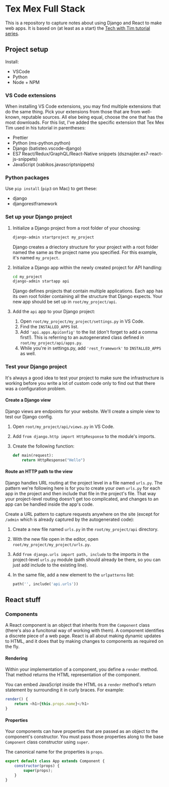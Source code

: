 # Tex Mex Full Stack #

This is a repository to capture notes about using Django and React to make web apps.
It is based on (at least as a start) the
[Tech with Tim tutorial series](https://www.youtube.com/watch?v=JD-age0BPVo&list=PLzMcBGfZo4-kCLWnGmK0jUBmGLaJxvi4j).

## Project setup ##

Install:

-   VSCode
-   Python
-   Node + NPM

### VS Code extensions ###

When installing VS Code extensions, you may find multiple extensions that do the same thing.
Pick your extensions from those that are from well-known, reputable sources. All else being equal,
choose the one that has the most downloads. For this list, I've added the specific extension that
Tex Mex Tim used in his tutorial in parentheses:

-   Prettier
-   Python (ms-python.python)
-   Django (batisteo.vscode-django)
-   ES7 React/Redux/GraphQL/React-Native snippets (dsznajder.es7-react-js-snippets)
-   JavaScript (xabikos.javascriptsnippets)

### Python packages ###

Use `pip install` (`pip3` on Mac) to get these:

-   django
-   djangorestframework

### Set up your Django project ###

1.  Initialize a Django project from a root folder of your choosing:
    
    ```bash
    django-admin startproject my_project
    ```
    
    Django creates a driectory structure for your project with a root folder named
    the same as the project name you specified. For this example, it's named 
    `my_project`.
    
2.  Initialize a Django app within the newly created project for API handling:

    ```bash
    cd my_project
    django-admin startapp api
    ```
    
    Django defines projects that contain multiple applications. Each app has its own
    root folder containing all the structure that Django expects. Your new app should
    be set up in `root/my_project/api`.
    
3.  Add the `api` app to your Django project:

    1.  Open `root/my_project/my_project/settings.py` in VS Code.
    2.  Find the `INSTALLED_APPS` list.
    3.  Add `'api.apps.ApiConfig'` to the list (don't forget to add a comma first!).
        This is referring to an autogenerated class defined in `root/my_project/api/apps.py`.
    4.  While you're in settings.py, add `'rest_framework'` to `INSTALLED_APPS` as well.

### Test your Django project ###

It's always a good idea to test your project to make sure the infrastructure is working
before you write a lot of custom code only to find out that there was a configuration problem.

#### Create a Django view ####

Django views are endpoints for your website. We'll create a simple view to test our Django config.

1.  Open `root/my_project/api/views.py` in VS Code.
2.  Add `from django.http import HttpResponse` to the module's imports.
3.  Create the following function:

    ```python
    def main(request):
        return HttpResponse("Hello")
    ```
#### Route an HTTP path to the view ####

Django handles URL routing at the project level in a file named `urls.py`. The pattern we're
following here is for you to create your own `urls.py` for each app in the project and then
include that file in the project's file. That way your project-level routing doesn't get too
complicated, and changes to an app can be handled inside the app's code.

Create a URL pattern to capture requests anywhere on the site (except for `/admin` which is
already captured by the autogenerated code):

1.  Create a new file named `urls.py` in the `root/my_project/api` directory.
2.  With the new file open in the editor, open `root/my_project/my_project/urls.py`.
3.  Add `from django.urls import path, include` to the imports in the project-level `urls.py`
    module (path should already be there, so you can just add include to the existing line).
4.  In the same file, add a new element to the `urlpatterns` list:

    ```python
    path('', include('api.urls'))
    ```




    


## React stuff ##

### Components ###

A React component is an object that inherits from the `Component` class (there's also a funcitonal
way of working with them). A component identifies a discrete piece of a web page. React is all
about making dynamic updates to HTML, and it does that by making changes to components as required
on the fly.

#### Rendering ####

Within your implementation of a component, you define a `render` method. That method returns the 
HTML representation of the component.

You can embed JavaScript inside the HTML os a `render` method's return statement by surrounding
it in curly braces. For example:

```javascript
render() {
    return <h1>{this.props.name}</h1>
}
```

#### Properties ####

Your components can have properties that are passed as an object to the component's constructor.
You must pass those properties along to the base `Component` class constructor using `super`.

The canonical name for the properties is `props`.

```javascript
export default class App extends Component {
    constructor(props) {
        super(props);
    }
}
```
